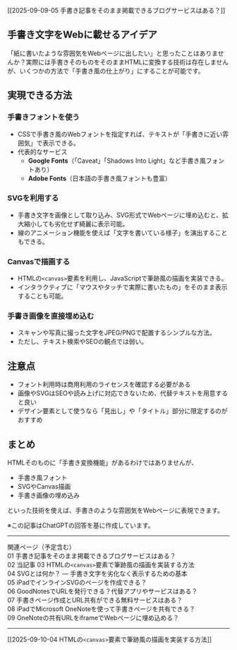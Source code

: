 [[2025-09-09-05 手書き記事をそのまま掲載できるブログサービスはある？]]

## 手書き文字をWebに載せるアイデア
「紙に書いたような雰囲気をWebページに出したい」と思ったことはありませんか？実際には手書きそのものをそのままHTMLに変換する技術は存在しませんが、いくつかの方法で「手書き風の仕上がり」にすることが可能です。

## 実現できる方法

### 手書きフォントを使う
- CSSで手書き風のWebフォントを指定すれば、テキストが「手書きに近い雰囲気」で表示できる。  
- 代表的なサービス  
  - **Google Fonts**（「Caveat」「Shadows Into Light」など手書き風フォントあり）  
  - **Adobe Fonts**（日本語の手書き風フォントも豊富）  

### SVGを利用する
- 手書き文字を画像として取り込み、SVG形式でWebページに埋め込むと、拡大縮小しても劣化せず綺麗に表示可能。  
- 線のアニメーション機能を使えば「文字を書いている様子」を演出することもできる。  

### Canvasで描画する
- HTMLの`<canvas>`要素を利用し、JavaScriptで筆跡風の描画を実装できる。  
- インタラクティブに「マウスやタッチで実際に書いたもの」をそのまま表示することも可能。  

### 手書き画像を直接埋め込む
- スキャンや写真に撮った文字をJPEG/PNGで配置するシンプルな方法。  
- ただし、テキスト検索やSEOの観点では弱い。  

## 注意点
- フォント利用時は商用利用のライセンスを確認する必要がある  
- 画像やSVGはSEOや読み上げに対応できないため、代替テキストを用意すると良い  
- デザイン要素として使うなら「見出し」や「タイトル」部分に限定するのがおすすめ  

## まとめ
HTMLそのものに「手書き変換機能」があるわけではありませんが、  
- 手書き風フォント  
- SVGやCanvas描画  
- 手書き画像の埋め込み  

といった技術を使えば、手書きのような雰囲気をWebページに表現できます。

※この記事はChatGPTの回答を基に作成しています。

---

関連ページ（予定含む）  
01 手書き記事をそのまま掲載できるブログサービスはある？  
02 当記事
03 HTMLの`<canvas>`要素で筆跡風の描画を実装する方法  
04 SVGとは何か？ — 手書き文字を劣化なく表示するための基本  
05 iPadでインラインSVGのページを作成できる？  
06 GoodNotesでURLを発行できる？代替アプリやサービスはある？  
07 手書きページ作成とURL共有ができる無料サービスはある？  
08 iPadでMicrosoft OneNoteを使って手書きページを共有できる？  
09 OneNoteの共有URLをiframeでWebページに埋め込める？

---



[[2025-09-10-04 HTMLの`<canvas>`要素で筆跡風の描画を実装する方法]]

